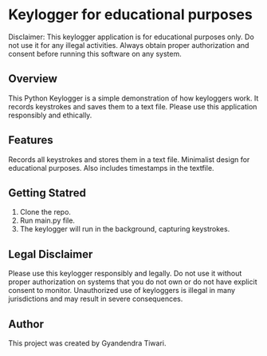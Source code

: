 # Keylogger for educational purposes

Disclaimer: This keylogger application is for educational purposes only. Do not use it for any illegal activities. Always obtain proper authorization and consent before running this software on any system.

## Overview

This Python Keylogger is a simple demonstration of how keyloggers work. It records keystrokes and saves them to a text file. Please use this application responsibly and ethically.

## Features

Records all keystrokes and stores them in a text file.
Minimalist design for educational purposes.
Also includes timestamps in the textfile.

## Getting Statred

1. Clone the repo.
2. Run main.py file.
3. The keylogger will run in the background, capturing keystrokes.

## Legal Disclaimer

Please use this keylogger responsibly and legally. Do not use it without proper authorization on systems that you do not own or do not have explicit consent to monitor. Unauthorized use of keyloggers is illegal in many jurisdictions and may result in severe consequences.

## Author

This project was created by Gyandendra Tiwari.
